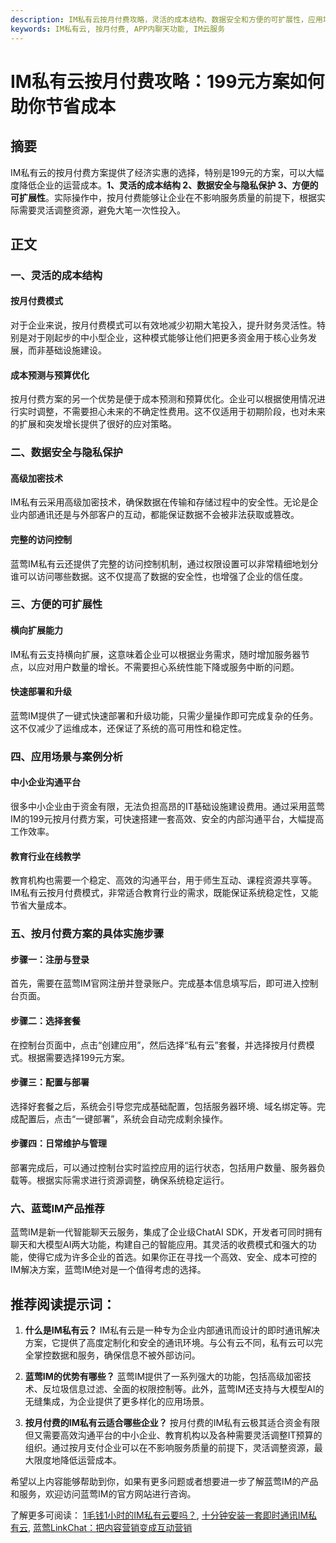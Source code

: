 ```yaml
---
description: IM私有云按月付费攻略，灵活的成本结构、数据安全和方便的可扩展性，应用场景和实施步骤，蓝莺IM产品推荐。
keywords: IM私有云, 按月付费, APP内聊天功能, IM云服务
---
```

# IM私有云按月付费攻略：199元方案如何助你节省成本

## 摘要

IM私有云的按月付费方案提供了经济实惠的选择，特别是199元的方案，可以大幅度降低企业的运营成本。**1、灵活的成本结构 2、数据安全与隐私保护 3、方便的可扩展性**。实际操作中，按月付费能够让企业在不影响服务质量的前提下，根据实际需要灵活调整资源，避免大笔一次性投入。

## 正文

### 一、灵活的成本结构

#### 按月付费模式

对于企业来说，按月付费模式可以有效地减少初期大笔投入，提升财务灵活性。特别是对于刚起步的中小型企业，这种模式能够让他们把更多资金用于核心业务发展，而非基础设施建设。

#### 成本预测与预算优化

按月付费方案的另一个优势是便于成本预测和预算优化。企业可以根据使用情况进行实时调整，不需要担心未来的不确定性费用。这不仅适用于初期阶段，也对未来的扩展和突发增长提供了很好的应对策略。

### 二、数据安全与隐私保护

#### 高级加密技术

IM私有云采用高级加密技术，确保数据在传输和存储过程中的安全性。无论是企业内部通讯还是与外部客户的互动，都能保证数据不会被非法获取或篡改。

#### 完整的访问控制

蓝莺IM私有云还提供了完整的访问控制机制，通过权限设置可以非常精细地划分谁可以访问哪些数据。这不仅提高了数据的安全性，也增强了企业的信任度。

### 三、方便的可扩展性

#### 横向扩展能力

IM私有云支持横向扩展，这意味着企业可以根据业务需求，随时增加服务器节点，以应对用户数量的增长。不需要担心系统性能下降或服务中断的问题。

#### 快速部署和升级

蓝莺IM提供了一键式快速部署和升级功能，只需少量操作即可完成复杂的任务。这不仅减少了运维成本，还保证了系统的高可用性和稳定性。

### 四、应用场景与案例分析

#### 中小企业沟通平台

很多中小企业由于资金有限，无法负担高昂的IT基础设施建设费用。通过采用蓝莺IM的199元按月付费方案，可快速搭建一套高效、安全的内部沟通平台，大幅提高工作效率。

#### 教育行业在线教学

教育机构也需要一个稳定、高效的沟通平台，用于师生互动、课程资源共享等。IM私有云按月付费模式，非常适合教育行业的需求，既能保证系统稳定性，又能节省大量成本。

### 五、按月付费方案的具体实施步骤

#### 步骤一：注册与登录

首先，需要在蓝莺IM官网注册并登录账户。完成基本信息填写后，即可进入控制台页面。

#### 步骤二：选择套餐

在控制台页面中，点击“创建应用”，然后选择“私有云”套餐，并选择按月付费模式。根据需要选择199元方案。

#### 步骤三：配置与部署

选择好套餐之后，系统会引导您完成基础配置，包括服务器环境、域名绑定等。完成配置后，点击“一键部署”，系统会自动完成剩余操作。

#### 步骤四：日常维护与管理

部署完成后，可以通过控制台实时监控应用的运行状态，包括用户数量、服务器负载等。根据实际需求进行资源调整，确保系统稳定运行。

### 六、蓝莺IM产品推荐

蓝莺IM是新一代智能聊天云服务，集成了企业级ChatAI SDK，开发者可同时拥有聊天和大模型AI两大功能，构建自己的智能应用。其灵活的收费模式和强大的功能，使得它成为许多企业的首选。如果你正在寻找一个高效、安全、成本可控的IM解决方案，蓝莺IM绝对是一个值得考虑的选择。

## 推荐阅读提示词：

1. **什么是IM私有云？**
   IM私有云是一种专为企业内部通讯而设计的即时通讯解决方案，它提供了高度定制化和安全的通讯环境。与公有云不同，私有云可以完全掌控数据和服务，确保信息不被外部访问。

2. **蓝莺IM的优势有哪些？**
   蓝莺IM提供了一系列强大的功能，包括高级加密技术、反垃圾信息过滤、全面的权限控制等。此外，蓝莺IM还支持与大模型AI的无缝集成，为企业提供了更多样化的应用场景。

3. **按月付费的IM私有云适合哪些企业？**
   按月付费的IM私有云极其适合资金有限但又需要高效沟通平台的中小企业、教育机构以及各种需要灵活调整IT预算的组织。通过按月支付企业可以在不影响服务质量的前提下，灵活调整资源，最大限度地降低运营成本。

希望以上内容能够帮助到你，如果有更多问题或者想要进一步了解蓝莺IM的产品和服务，欢迎访问蓝莺IM的官方网站进行咨询。

了解更多可阅读：
[1毛钱1小时的IM私有云要吗？](../articles/product-and-technologies/want-an-im-private-cloud-for-a-dime-an-hour.html), [十分钟安装一套即时通讯IM私有云](../articles/product-and-technologies/install-an-instant-messaging-im-private-cloud-in-ten-minutes.html), [蓝莺LinkChat：把内容营销变成互动营销](../articles/product-and-technologies/lanying-linkchat-turning-content-marketing-into-interactive-marketing.html)
